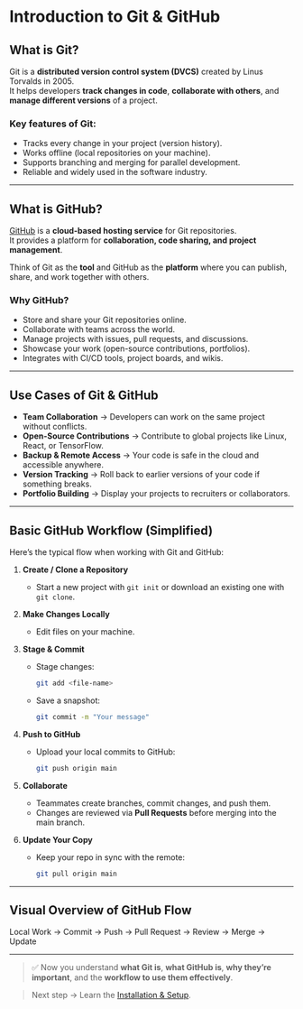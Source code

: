 # Introduction to Git & GitHub

## What is Git?
Git is a **distributed version control system (DVCS)** created by Linus Torvalds in 2005.  
It helps developers **track changes in code**, **collaborate with others**, and **manage different versions** of a project.  

### Key features of Git:
- Tracks every change in your project (version history).
- Works offline (local repositories on your machine).
- Supports branching and merging for parallel development.
- Reliable and widely used in the software industry.

---

## What is GitHub?
[GitHub](https://github.com) is a **cloud-based hosting service** for Git repositories.  
It provides a platform for **collaboration, code sharing, and project management**.  

Think of Git as the **tool** and GitHub as the **platform** where you can publish, share, and work together with others.  

### Why GitHub?
- Store and share your Git repositories online.
- Collaborate with teams across the world.
- Manage projects with issues, pull requests, and discussions.
- Showcase your work (open-source contributions, portfolios).
- Integrates with CI/CD tools, project boards, and wikis.

---

## Use Cases of Git & GitHub
- **Team Collaboration** → Developers can work on the same project without conflicts.
- **Open-Source Contributions** → Contribute to global projects like Linux, React, or TensorFlow.
- **Backup & Remote Access** → Your code is safe in the cloud and accessible anywhere.
- **Version Tracking** → Roll back to earlier versions of your code if something breaks.
- **Portfolio Building** → Display your projects to recruiters or collaborators.

---

## Basic GitHub Workflow (Simplified)
Here’s the typical flow when working with Git and GitHub:

1. **Create / Clone a Repository**
   - Start a new project with `git init` or download an existing one with `git clone`.

2. **Make Changes Locally**
   - Edit files on your machine.

3. **Stage & Commit**
   - Stage changes:  
     ```bash
     git add <file-name>
     ```
   - Save a snapshot:  
     ```bash
     git commit -m "Your message"
     ```

4. **Push to GitHub**
   - Upload your local commits to GitHub:  
     ```bash
     git push origin main
     ```

5. **Collaborate**
   - Teammates create branches, commit changes, and push them.
   - Changes are reviewed via **Pull Requests** before merging into the main branch.

6. **Update Your Copy**
   - Keep your repo in sync with the remote:  
     ```bash
     git pull origin main
     ```

---

## Visual Overview of GitHub Flow

Local Work → Commit → Push → Pull Request → Review → Merge → Update

---

> ✅ Now you understand **what Git is**, **what GitHub is**, **why they’re important**, and the **workflow to use them effectively**.

> Next step → Learn the [Installation & Setup](https://github.com/Akshat7garg/GitSnippets/blob/main/guides/setup.md).
